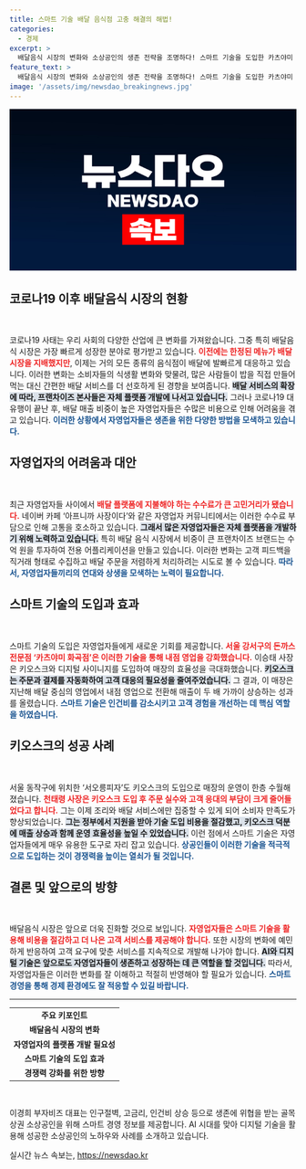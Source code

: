 ```yaml
---
title: 스마트 기술 배달 음식점 고충 해결의 해법!
categories:
  - 경제
excerpt: >
  배달음식 시장의 변화와 소상공인의 생존 전략을 조명하다! 스마트 기술을 도입한 카츠야미 화곡점과 서오릉피자, 두 사장님의 성공 비결은 무엇일까? 고객 대응 부담을 덜고 매출을 상승시킨 혁신적인 방법을 확인해보세요!
feature_text: >
  배달음식 시장의 변화와 소상공인의 생존 전략을 조명하다! 스마트 기술을 도입한 카츠야미 화곡점과 서오릉피자, 두 사장님의 성공 비결은 무엇일까? 고객 대응 부담을 덜고 매출을 상승시킨 혁신적인 방법을 확인해보세요!
image: '/assets/img/newsdao_breakingnews.jpg'
---
```


<p><img src="/assets/img/newsdao_breakingnews.jpg" alt="flaretime 속보" /></p>

<h2 data-ke-size="size26">코로나19 이후 배달음식 시장의 현황</h2>

<p data-ke-size="size16">&nbsp;</p>

<p>코로나19 사태는 우리 사회의 다양한 산업에 큰 변화를 가져왔습니다. 그중 특히 배달음식 시장은 가장 빠르게 성장한 분야로 평가받고 있습니다. <b><span style="color: #ee2323;">이전에는 한정된 메뉴가 배달 시장을 지배했지만</span></b>, 이제는 거의 모든 종류의 음식점이 배달에 발빠르게 대응하고 있습니다. 이러한 변화는 소비자들의 식생활 변화와 맞물려, 많은 사람들이 밥을 직접 만들어 먹는 대신 간편한 배달 서비스를 더 선호하게 된 경향을 보여줍니다. <b><span style="background-color: #21538527;">배달 서비스의 확장에 따라, 프랜차이즈 본사들은 자체 플랫폼 개발에 나서고 있습니다.</span></b> 그러나 코로나19 대유행이 끝난 후, 배달 매출 비중이 높은 자영업자들은 수많은 비용으로 인해 어려움을 겪고 있습니다. <b><span style="color: #1a5490;">이러한 상황에서 자영업자들은 생존을 위한 다양한 방법을 모색하고 있습니다.</span></b></p>

<h2 data-ke-size="size26">자영업자의 어려움과 대안</h2>

<p data-ke-size="size16">&nbsp;</p>

<p>최근 자영업자들 사이에서 <b><span style="color: #ee2323;">배달 플랫폼에 지불해야 하는 수수료가 큰 고민거리가 됐습니다.</span></b> 네이버 카페 ‘아프니까 사장이다’와 같은 자영업자 커뮤니티에서는 이러한 수수료 부담으로 인해 고통을 호소하고 있습니다. <b><span style="background-color: #21538527;">그래서 많은 자영업자들은 자체 플랫폼을 개발하기 위해 노력하고 있습니다.</span></b> 특히 배달 음식 시장에서 비중이 큰 프랜차이즈 브랜드는 수억 원을 투자하여 전용 어플리케이션을 만들고 있습니다. 이러한 변화는 고객 피드백을 직거래 형태로 수집하고 배달 주문을 저렴하게 처리하려는 시도로 볼 수 있습니다. <b><span style="color: #1a5490;">따라서, 자영업자들끼리의 연대와 상생을 모색하는 노력이 필요합니다.</span></b></p>

<h2 data-ke-size="size26">스마트 기술의 도입과 효과</h2>

<p data-ke-size="size16">&nbsp;</p>

<p>스마트 기술의 도입은 자영업자들에게 새로운 기회를 제공합니다. <b><span style="color: #ee2323;">서울 강서구의 돈까스 전문점 ‘카츠야미 화곡점’은 이러한 기술을 통해 내점 영업을 강화했습니다.</span></b> 이승태 사장은 키오스크와 디지털 사이니지를 도입하여 매장의 효율성을 극대화했습니다. <b><span style="background-color: #21538527;">키오스크는 주문과 결제를 자동화하여 고객 대응의 필요성을 줄여주었습니다.</span></b> 그 결과, 이 매장은 지난해 배달 중심의 영업에서 내점 영업으로 전환해 매출이 두 배 가까이 상승하는 성과를 올렸습니다. <b><span style="color: #1a5490;">스마트 기술은 인건비를 감소시키고 고객 경험을 개선하는 데 핵심 역할을 하였습니다.</span></b></p>

<h2 data-ke-size="size26">키오스크의 성공 사례</h2>

<p data-ke-size="size16">&nbsp;</p>

<p>서울 동작구에 위치한 ‘서오릉피자’도 키오스크의 도입으로 매장의 운영이 한층 수월해졌습니다. <b><span style="color: #ee2323;">천태령 사장은 키오스크 도입 후 주문 실수와 고객 응대의 부담이 크게 줄어들었다고 합니다.</span></b> 그는 이제 조리와 배달 서비스에만 집중할 수 있게 되어 소비자 만족도가 향상되었습니다. <b><span style="background-color: #21538527;">그는 정부에서 지원을 받아 기술 도입 비용을 절감했고, 키오스크 덕분에 매출 상승과 함께 운영 효율성을 높일 수 있었습니다.</span></b> 이런 점에서 스마트 기술은 자영업자들에게 매우 유용한 도구로 자리 잡고 있습니다. <b><span style="color: #1a5490;">상공인들이 이러한 기술을 적극적으로 도입하는 것이 경쟁력을 높이는 열쇠가 될 것입니다.</span></b></p>

<h2 data-ke-size="size26">결론 및 앞으로의 방향</h2>

<p data-ke-size="size16">&nbsp;</p>

<p>배달음식 시장은 앞으로 더욱 진화할 것으로 보입니다. <b><span style="color: #ee2323;">자영업자들은 스마트 기술을 활용해 비용을 절감하고 더 나은 고객 서비스를 제공해야 합니다.</span></b> 또한 시장의 변화에 예민하게 반응하여 고객 요구에 맞춘 서비스를 지속적으로 개발해 나가야 합니다. <b><span style="background-color: #21538527;">AI와 디지털 기술은 앞으로도 자영업자들이 생존하고 성장하는 데 큰 역할을 할 것입니다.</span></b> 따라서, 자영업자들은 이러한 변화를 잘 이해하고 적절히 반영해야 할 필요가 있습니다. <b><span style="color: #1a5490;">스마트 경영을 통해 경제 환경에도 잘 적응할 수 있길 바랍니다.</span></b></p>

<hr>

<table style="width: 100%;">
  <tbody>
    <tr>
      <td style="text-align: center; height: 17px;"><b>주요 키포인트</b></td>
    </tr>
    <tr>
      <td style="text-align: center; height: 17px;"><b>배달음식 시장의 변화</b></td>
    </tr>
    <tr>
      <td style="text-align: center; height: 17px;"><b>자영업자의 플랫폼 개발 필요성</b></td>
    </tr>
    <tr>
      <td style="text-align: center; height: 17px;"><b>스마트 기술의 도입 효과</b></td>
    </tr>
    <tr>
      <td style="text-align: center; height: 17px;"><b>경쟁력 강화를 위한 방향</b></td>
    </tr>
  </tbody>
</table>

<p data-ke-size="size16">&nbsp;</p>

<p>이경희 부자비즈 대표는 인구절벽, 고금리, 인건비 상승 등으로 생존에 위협을 받는 골목상권 소상공인을 위해 스마트 경영 정보를 제공합니다. AI 시대를 맞아 디지털 기술을 활용해 성공한 소상공인의 노하우와 사례를 소개하고 있습니다.</p>
실시간 뉴스 속보는, <a href="https://newsdao.kr" rel="dofollow">https://newsdao.kr</a>


